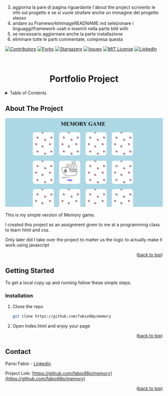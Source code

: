 3. aggiorna la pare di pagina riguardante l'about the project scrivento le info sul progetto e se si vuole strafare anche un immagine del progetto stesso
4. andare su FrameworkImmageREADNAME.md selezionare i linguaggi/framework usati e inserirli nella parte bild with
5. se necessario aggiornare anche la parte installazione
6. eliminare tutte le parti commentate, compresa questa

<a name="readme-top"></a>

[![Contributors][contributors-shield]][contributors-url]
[![Forks][forks-shield]][forks-url]
[![Stargazers][stars-shield]][stars-url]
[![Issues][issues-shield]][issues-url]
[![MIT License][license-shield]][license-url]
[![LinkedIn][linkedin-shield]][linkedin-url]


<!-- PROJECT LOGO -->
<br />
<div align="center">
    <h1>Portfolio Project</h1>
</div>



<!-- TABLE OF CONTENTS -->
<details>
  <summary>Table of Contents</summary>
  <ol>
    <li>
      <a href="#about-the-project">About The Project</a>
    </li>
    <li>
      <a href="#getting-started">Getting Started</a>
      <ul>
        <li><a href="#installation">Installation</a></li>
      </ul>
    </li>
    <li><a href="#contact">Contact</a></li>
  </ol>
</details>



<!-- ABOUT THE PROJECT -->
## About The Project

[![Product Name Screen Shot][product-screenshot]][deploy-url]

This is my simple version of Memory game.

I created this project as an assignment given to me at a programming class to learn html and css.

Only later did I take over the project to matter us the logic to actually make it work using javascript 


<p align="right">(<a href="#readme-top">back to top</a>)</p>

<!-- GETTING STARTED -->
## Getting Started

To get a local copy up and running follow these simple steps.

### Installation

1. Clone the repo
   ```sh
   git clone https://github.com/fabio98p/memory
   ```
2. Open Index.html and enjoy your page

<p align="right">(<a href="#readme-top">back to top</a>)</p>

<!-- CONTACT -->
## Contact
<!-- inserire email e altre cose -->
Parisi Fabio - [Linkedin](https://www.linkedin.com/in/fabio-parisi-ab0297171/) 

Project Link: [https://github.com/fabio98p/memory](https://github.com/fabio98p/memory)

<p align="right">(<a href="#readme-top">back to top</a>)</p>

<!-- MARKDOWN LINKS & IMAGES -->
<!-- https://www.markdownguide.org/basic-syntax/#reference-style-links -->
[contributors-shield]: https://img.shields.io/github/contributors/fabio98p/memory.svg?style=for-the-badge
[contributors-url]: https://github.com/fabio98p/memory/graphs/contributors
[forks-shield]: https://img.shields.io/github/forks/fabio98p/memory.svg?style=for-the-badge
[forks-url]: https://github.com/fabio98p/memory/network/members
[stars-shield]: https://img.shields.io/github/stars/fabio98p/memory.svg?style=for-the-badge
[stars-url]: https://github.com/fabio98p/memory/stargazers
[issues-shield]: https://img.shields.io/github/issues/fabio98p/memory.svg?style=for-the-badge
[issues-url]: https://github.com/fabio98p/memory/issues
[license-shield]: https://img.shields.io/github/license/fabio98p/memory.svg?style=for-the-badge
[license-url]: https://github.com/fabio98p/memory/blob/master/LICENSE.txt
[linkedin-shield]: https://img.shields.io/badge/-LinkedIn-black.svg?style=for-the-badge&logo=linkedin&colorB=555
[linkedin-url]: https://www.linkedin.com/in/fabio-parisi-ab0297171/
[github-url]: https://github.com/fabio98p
[deploy-url]: https://memory-by-fabio.netlify.app/
[product-screenshot]: assets/img/memory-card.png
